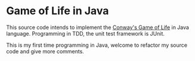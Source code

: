 Game of Life in Java
===============
This source code intends to implement the [Conway's Game of Life](http://en.wikipedia.org/wiki/Conway%27s_Game_of_Life "Game of Life") in Java language. Programming in TDD, the unit test framework is JUnit.

This is my first time programming in Java, welcome to refactor my source code and give more comments.
